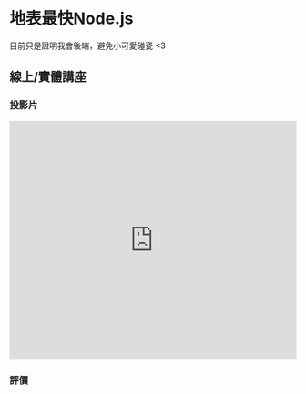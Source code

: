# 地表最快Node.js

目前只是證明我會後端，避免小可愛碰瓷 <3

## 線上/實體講座

### 投影片

<ClientOnly>
    <iframe src="https://docs.google.com/presentation/d/1OlpCkZl1kNZDQ0aecP4iDE92lNMf7qmaxc9m1MeETOc/embed?start=false&loop=false&delayms=3000" frameborder="0" width="100%" height="420" allowfullscreen="true" mozallowfullscreen="true" webkitallowfullscreen="true"></iframe>
</ClientOnly>

### 評價